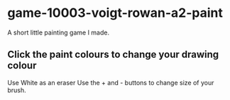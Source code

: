 # game-10003-voigt-rowan-a2-paint
A short little painting game I made.

## Click the paint colours to change your drawing colour
Use White as an eraser
Use the + and - buttons to change size of your brush.
